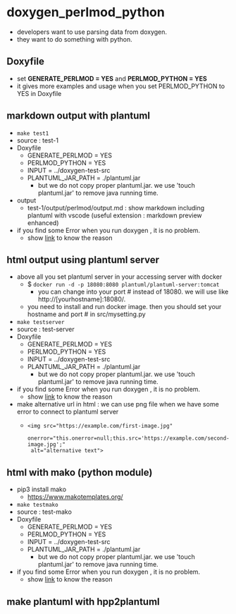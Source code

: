 # doxygen_perlmod_python
- developers want to use parsing data from doxygen.
- they want to do something with python.

## Doxyfile
- set **GENERATE_PERLMOD = YES**   and **PERLMOD_PYTHON = YES**
- it gives more examples and usage when you set PERLMOD_PYTHON to YES in Doxyfile

## markdown output with plantuml
- `make test1`
- source : test-1
- Doxyfile
  - GENERATE_PERLMOD = YES
  - PERLMOD_PYTHON = YES
  - INPUT =  ../doxygen-test-src
  - PLANTUML_JAR_PATH = ./plantuml.jar
    - but we do not copy proper plantuml.jar. we use 'touch plantuml.jar' to remove java running time.
- output
	- test-1/output/perlmod/output.md : show markdown including plantuml with vscode (useful extension : markdown preview enhanced)
- if you find some Error when you run doxygen , it is no problem.
  - show [link](test-1/README.md) to know the reason

## html output using plantuml server
- above all you set plantuml server in your accessing server with docker
    - $ ```docker run -d -p 18080:8080 plantuml/plantuml-server:tomcat```
        - you can change into your port # instead of 18080. we will use like http://[yourhostname]:18080/.
    - you need to install and run docker image. then you should set your hostname and port # in src/mysetting.py
- `make testserver`
- source : test-server
- Doxyfile
  - GENERATE_PERLMOD = YES
  - PERLMOD_PYTHON = YES
  - INPUT =  ../doxygen-test-src
  - PLANTUML_JAR_PATH = ./plantuml.jar
    - but we do not copy proper plantuml.jar. we use 'touch plantuml.jar' to remove java running time.
- if you find some Error when you run doxygen , it is no problem.
  - show [link](test-server/README.md) to know the reason
- make alternative url in html : we can use png file when we have some error to connect to plantuml server
  - ```
    <img src="https://example.com/first-image.jpg"
     onerror="this.onerror=null;this.src='https://example.com/second-image.jpg';"
     alt="alternative text">
    ```

## html with mako (python module)
- pip3 install mako
  - https://www.makotemplates.org/
- `make testmako`
- source : test-mako
- Doxyfile
  - GENERATE_PERLMOD = YES
  - PERLMOD_PYTHON = YES
  - INPUT =  ../doxygen-test-src
  - PLANTUML_JAR_PATH = ./plantuml.jar
    - but we do not copy proper plantuml.jar. we use 'touch plantuml.jar' to remove java running time.
- if you find some Error when you run doxygen , it is no problem.
  - show [link](test-mako/README.md) to know the reason

## make plantuml with hpp2plantuml

